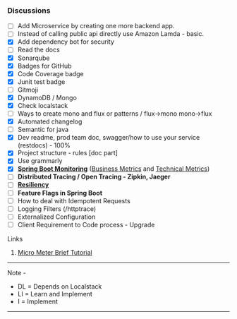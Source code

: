 ### Discussions

- [ ] Add Microservice by creating one more backend app.
- [ ] Instead of calling public api directly use Amazon Lamda - basic.
- [x] Add dependency bot for security
- [ ] Read the docs
- [x] Sonarqube
- [x] Badges for GitHub
- [x] Code Coverage badge
- [x] Junit test badge
- [ ] Gitmoji
- [x] DynamoDB / Mongo
- [x] Check localstack
- [ ] Ways to create mono and flux or patterns / flux->mono mono->flux
- [x] Automated changelog
- [ ] Semantic for java
- [x] Dev readme, prod team doc, swagger/how to use your service (restdocs) - 100%
- [x] Project structure - rules [doc part]
- [x] Use grammarly
- [x] **[Spring Boot Monitoring](https://medium.com/javarevisited/springboot-app-monitoring-with-grafana-prometheus-7c723f0dec15)** ([Business Metrics](https://docs.spring.io/spring-metrics/docs/current/public/prometheus)
  and [Technical Metrics]())
- [ ] **Distributed Tracing / Open Tracing - Zipkin, Jaeger**
- [ ] **[Resiliency](https://resilience4j.readme.io/)**
- [ ] **Feature Flags in Spring Boot**
- [ ] How to deal with Idempotent Requests
- [ ] Logging Filters (/httptrace)
- [ ] Externalized Configuration
- [ ] Client Requirement to Code process - Upgrade

Links

1. [Micro Meter Brief Tutorial](https://www.youtube.com/watch?v=JAdxO1XboJY)

--------------
Note -

- DL = Depends on Localstack
- LI = Learn and Implement
- I = Implement

-----------





